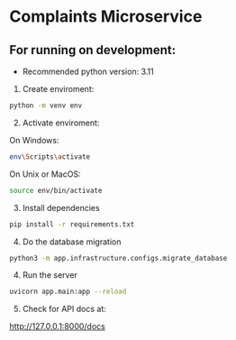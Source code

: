 # Complaints Microservice

## For running on development:

- Recommended python version: 3.11

1. Create enviroment:

```bash
python -m venv env
```

2. Activate enviroment:

On Windows:

```bash
env\Scripts\activate
```

On Unix or MacOS:

```bash
source env/bin/activate
```

3. Install dependencies

```bash
pip install -r requirements.txt
```

4. Do the database migration

```bash
python3 -m app.infrastructure.configs.migrate_database
```

4. Run the server

```bash
uvicorn app.main:app --reload
```

5. Check for API docs at:

http://127.0.0.1:8000/docs
